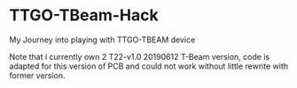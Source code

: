 # TTGO-TBeam-Hack
My Journey into playing with TTGO-TBEAM device

Note that i currently own 2 T22-v1.0 20190612 T-Beam version, code is adapted for this version of PCB and could not work without little rewrite with former version. 
